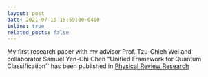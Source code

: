 ```yaml
---
layout: post
date: 2021-07-16 15:59:00-0400
inline: true
related_posts: false
---
```


My first research paper with my advisor  Prof. Tzu-Chieh Wei and collaborator Samuel Yen-Chi Chen "Unified Framework for Quantum Classification''  has been published in [Physical Review Research](https://journals.aps.org/prresearch/abstract/10.1103/PhysRevResearch.3.033056) 
